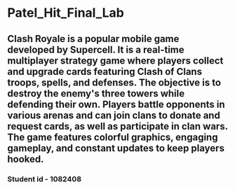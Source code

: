 # Patel_Hit_Final_Lab
## Clash Royale is a popular mobile game developed by Supercell. It is a real-time multiplayer strategy game where players collect and upgrade cards featuring Clash of Clans troops, spells, and defenses. The objective is to destroy the enemy's three towers while defending their own. Players battle opponents in various arenas and can join clans to donate and request cards, as well as participate in clan wars. The game features colorful graphics, engaging gameplay, and constant updates to keep players hooked.




### Student id - 1082408
